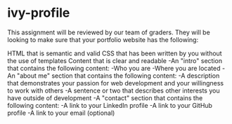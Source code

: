# ivy-profile
This assignment will be reviewed by our team of graders. They will be looking to make sure that your portfolio website has the following:

HTML that is semantic and valid
CSS that has been written by you without the use of templates
Content that is clear and readable
-An "intro" section that contains the following content:
-Who you are
-Where you are located
-An "about me" section that contains the following content:
-A description that demonstrates your passion for web development and your willingness to work with others
-A sentence or two that describes other interests you have outside of development
-A "contact" section that contains the following content:
-A link to your LinkedIn profile
-A link to your GitHub profile
-A link to your email (optional)
